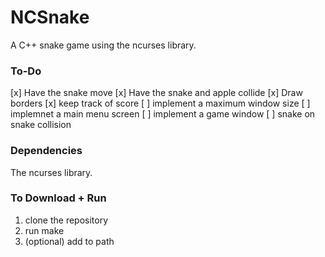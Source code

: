 # NCSnake
A C++ snake game using the ncurses library.
### To-Do
[x] Have the snake move
[x] Have the snake and apple collide
[x] Draw borders
[x] keep track of score
[ ] implement a maximum window size
[ ] implemnet a main menu screen
[ ] implement a game window
[ ] snake on snake collision

### Dependencies
The ncurses library.
### To Download + Run
1. clone the repository
2. run make
3. (optional) add to path
